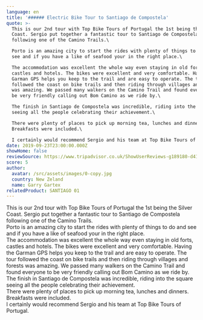```yaml
---
language: en
title: '###### Electric Bike Tour to Santiago de Compostela'
quote: >-
  This is our 2nd tour with Top Bike Tours of Portugal the 1st being the Silver
  Coast. Sergio put together a fantastic tour to Santiago de Compostela
  following one of the Camino Trails.\

  Porto is an amazing city to start the rides with plenty of things to do and
  see and if you have a like of seafood your in the right place.\

  The accommodation was excellent the whole way even staying in old forts,
  castles and hotels. The bikes were excellent and very comfortable. Having the
  Garman GPS helps you keep to the trail and are easy to operate. The tour
  followed the coast on bike trails and then riding through villages and forests
  was amazing. We passed many walkers on the Camino Trail and found everyone to
  be very friendly calling out Bom Camino as we ride by.\

  The finish in Santiago de Compostela was incredible, riding into the square
  seeing all the people celebrating their achievement.\

  There were plenty of places to pick up morning tea, lunches and dinners.
  Breakfasts were included.\

  I certainly would recommend Sergio and his team at Top Bike Tours of Portugal.
date: 2019-09-23T23:00:00.000Z
showHome: false
reviewSource: https://www.tripadvisor.co.uk/ShowUserReviews-g189180-d4105907-r721069295-Top_Bike_tours_Portugal-Porto_Porto_District_Northern_Portugal.html
score: 5
author:
  avatar: /src/assets/images/0-copy.jpg
  country: New Zeland
  name: Garry Gartex
relatedProduct: SANTIAGO 01
---
```


This is our 2nd tour with Top Bike Tours of Portugal the 1st being the Silver
Coast. Sergio put together a fantastic tour to Santiago de Compostela following
one of the Camino Trails.\
Porto is an amazing city to start the rides with plenty of things to do and see
and if you have a like of seafood your in the right place.\
The accommodation was excellent the whole way even staying in old forts, castles
and hotels. The bikes were excellent and very comfortable. Having the Garman GPS
helps you keep to the trail and are easy to operate. The tour followed the coast
on bike trails and then riding through villages and forests was amazing. We
passed many walkers on the Camino Trail and found everyone to be very friendly
calling out Bom Camino as we ride by.\
The finish in Santiago de Compostela was incredible, riding into the square
seeing all the people celebrating their achievement.\
There were plenty of places to pick up morning tea, lunches and dinners.
Breakfasts were included.\
I certainly would recommend Sergio and his team at Top Bike Tours of Portugal.
